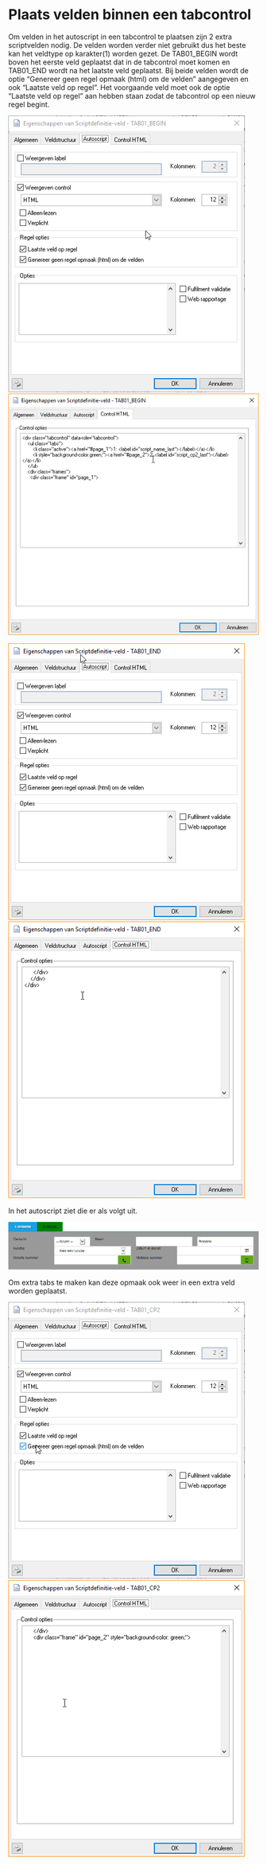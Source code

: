 # Plaats velden binnen een tabcontrol

Om velden in het autoscript in een tabcontrol te plaatsen zijn 2 extra
scriptvelden nodig. De velden worden verder niet gebruikt dus het beste
kan het veldtype op karakter(1) worden gezet. De TAB01_BEGIN wordt
boven het eerste veld geplaatst dat in de tabcontrol moet komen en
TAB01_END wordt na het laatste veld geplaatst. Bij beide velden wordt
de optie “Genereer geen regel opmaak (html) om de velden” aangegeven en
ook “Laatste veld op regel”. Het voorgaande veld moet ook de optie
“Laatste veld op regel” aan hebben staan zodat de tabcontrol op een
nieuw regel begint.

![](./media/image135.png) ![](./media/image136.png)

![](./media/image137.png) ![](./media/image138.png)

In het autoscript ziet die er als volgt uit.

![](./media/image139.png)

Om extra tabs te maken kan deze opmaak ook weer in een extra veld worden
geplaatst.

![](./media/image140.png) ![](./media/image141.png)
